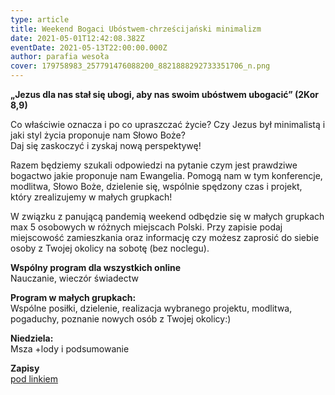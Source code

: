 ```yaml
---
type: article
title: Weekend Bogaci Ubóstwem-chrześcijański minimalizm
date: 2021-05-01T12:42:08.382Z
eventDate: 2021-05-13T22:00:00.000Z
author: parafia wesoła
cover: 179758983_257791476088200_8821888292733351706_n.png
---
```

<!--StartFragment-->

**„Jezus dla nas stał się ubogi, aby nas swoim ubóstwem ubogacić” (2Kor 8,9)**

Co właściwie oznacza i po co upraszczać życie? Czy Jezus był minimalistą i jaki styl życia proponuje nam Słowo Boże?\
Daj się zaskoczyć i zyskaj nową perspektywę!

Razem będziemy szukali odpowiedzi na pytanie czym jest prawdziwe bogactwo jakie proponuje nam Ewangelia. Pomogą nam w tym konferencje, modlitwa, Słowo Boże, dzielenie się, wspólnie spędzony czas i projekt, który zrealizujemy w małych grupkach!

W związku z panującą pandemią weekend odbędzie się w małych grupkach max 5 osobowych w różnych miejscach Polski. Przy zapisie podaj miejscowość zamieszkania oraz informację czy możesz zaprosić do siebie osoby z Twojej okolicy na sobotę (bez noclegu).

**Wspólny program dla wszystkich online**\
Nauczanie, wieczór świadectw

**Program w małych grupkach:**\
Wspólne posiłki, dzielenie, realizacja wybranego projektu, modlitwa, pogaduchy, poznanie nowych osób z Twojej okolicy:)

**Niedziela:**\
Msza +lody i podsumowanie

**Zapisy**\
[pod linkiem](https://www.chemin-neuf.pl/pl/homepage/nasze-propozycje/mlodzi-18-30-lat/wydarzenia/5f3cde2a3965886b67855e1f/weekend-bogaci-ubostwem)

<!--EndFragment-->